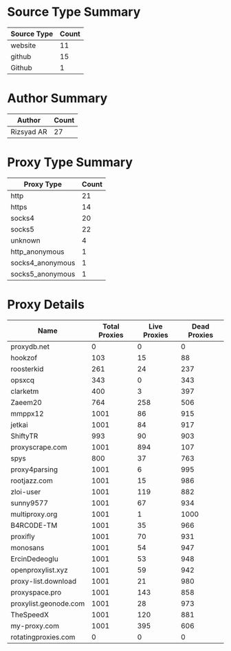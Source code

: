 # Source Type Summary

| Source Type | Count |
|-------------|-------|
| website | 11 |
| github | 15 |
| Github | 1 |


# Author Summary

| Author | Count |
|--------|-------|
| Rizsyad AR | 27 |


# Proxy Type Summary

| Proxy Type | Count |
|------------|-------|
| http | 21 |
| https | 14 |
| socks4 | 20 |
| socks5 | 22 |
| unknown | 4 |
| http_anonymous | 1 |
| socks4_anonymous | 1 |
| socks5_anonymous | 1 |


# Proxy Details

| Name | Total Proxies | Live Proxies | Dead Proxies |
|------|---------------|--------------|---------------|
| proxydb.net | 0 | 0 | 0 |
| hookzof | 103 | 15 | 88 |
| roosterkid | 261 | 24 | 237 |
| opsxcq | 343 | 0 | 343 |
| clarketm | 400 | 3 | 397 |
| Zaeem20 | 764 | 258 | 506 |
| mmppx12 | 1001 | 86 | 915 |
| jetkai | 1001 | 84 | 917 |
| ShiftyTR | 993 | 90 | 903 |
| proxyscrape.com | 1001 | 894 | 107 |
| spys | 800 | 37 | 763 |
| proxy4parsing | 1001 | 6 | 995 |
| rootjazz.com | 1001 | 15 | 986 |
| zloi-user | 1001 | 119 | 882 |
| sunny9577 | 1001 | 67 | 934 |
| multiproxy.org | 1001 | 1 | 1000 |
| B4RC0DE-TM | 1001 | 35 | 966 |
| proxifly | 1001 | 70 | 931 |
| monosans | 1001 | 54 | 947 |
| ErcinDedeoglu | 1001 | 53 | 948 |
| openproxylist.xyz | 1001 | 59 | 942 |
| proxy-list.download | 1001 | 21 | 980 |
| proxyspace.pro | 1001 | 143 | 858 |
| proxylist.geonode.com | 1001 | 28 | 973 |
| TheSpeedX | 1001 | 120 | 881 |
| my-proxy.com | 1001 | 395 | 606 |
| rotatingproxies.com | 0 | 0 | 0 |
